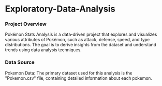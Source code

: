 # Exploratory-Data-Analysis


### Project Overview
Pokémon Stats Analysis is a data-driven project that explores and visualizes various attributes of Pokémon, such as attack, defense, speed, and type distributions. The goal is to derive insights from the dataset and understand trends using data analysis techniques.

### Data Source
Pokemon Data: The primary dataset used for this analysis is the "Pokemon.csv" file, containing detailed information about each pokemon.

